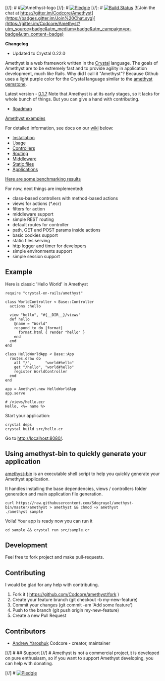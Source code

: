 [//]: # #![Amethyst-logo](http://s019.radikal.ru/i635/1506/28/bac4764b9e03.png)
[//]: # [![Pledgie](https://pledgie.com/campaigns/29689.png?skin_name=chrome)](https://pledgie.com/campaigns/29689)
[//]: # [![Build Status](https://travis-ci.org/Codcore/amethyst.svg)](https://travis-ci.org/Codcore/amethyst)  [![Join the chat at https://gitter.im/Codcore/Amethyst](https://badges.gitter.im/Join%20Chat.svg)](https://gitter.im/Codcore/Amethyst?utm_source=badge&utm_medium=badge&utm_campaign=pr-badge&utm_content=badge)

**Changelog**
* Updated to Crystal 0.22.0

Amethyst is a web framework written in the [Crystal](https://github.com/manastech/crystal) language. The goals of Amethyst are to be extremely fast and to provide agility in application development, much like Rails. Why did I call it "Amethyst"? Because Github uses a light purple color for the Crystal language similar to the [amethyst gemstone](http://en.wikipedia.org/wiki/Amethyst).

Latest version - [0.1.7](https://github.com/Codcore/Amethyst/releases/tag/v0.1.7)
Note that Amethyst is at its early stages, so it lacks for whole bunch of things. But you can give a hand with contributing.
* [Roadmap](https://github.com/Codcore/Amethyst/wiki/Roadmap)

[Amethyst examples](https://github.com/Codcore/amethyst-examples)

For detailed information, see docs on our [wiki](https://github.com/Codcore/Amethyst/wiki) below:

* [Installation](https://github.com/Codcore/Amethyst/wiki/Installation)
* [Usage](https://github.com/Codcore/Amethyst/wiki/Usage)
* [Controllers](https://github.com/Codcore/Amethyst/wiki/Controllers)
* [Routing](https://github.com/Codcore/Amethyst/wiki/Routing)
* [Middleware](https://github.com/Codcore/Amethyst/wiki/Middleware)
* [Static files](https://github.com/Codcore/Amethyst/wiki/StaticFiles)
* [Applications](https://github.com/Codcore/Amethyst/wiki/Applications)


[Here are some benchmarking results](https://gist.github.com/Codcore/0c7a331b69eed542fb78)

For now, next things are implemented:
* class-based controllers with method-based actions
* views for actions (*.ecr)
* filters for action
* middleware support
* simple REST routing
* default routes for controller
* path, GET and POST params inside actions
* basic cookies support
* static files serving
* http logger and timer for developers
* simple environments support
* simple session support

## Example
Here is classic 'Hello World' in Amethyst
```crystal
require "crystal-on-rails/amethyst"

class WorldController < Base::Controller
  actions :hello

  view "hello", "#{__DIR__}/views"
  def hello
    @name = "World"
    respond_to do |format|
      format.html { render "hello" }
    end
  end
end

class HelloWorldApp < Base::App
  routes.draw do
    all "/",      "world#hello"
    get "/hello", "world#hello"
    register WorldController
  end
end

app = Amethyst.new HelloWorldApp
app.serve

# /views/hello.ecr
Hello, <%= name %>
```

Start your application:

```
crystal deps
crystal build src/hello.cr
```

Go to [http://localhost:8080/](http://localhost:8080/).

## Using amethyst-bin to quickly generate your application

[amethyst-bin](https://github.com/Sdogruyol/amethyst-bin) is an executable shell script to help you
quickly generate your Amethyst application.

It handles installing the base dependencies, views / controllers folder generation and main application file generation.

```
curl https://raw.githubusercontent.com/Sdogruyol/amethyst-bin/master/amethyst > amethyst && chmod +x amethyst
./amethyst sample
```

Voila! Your app is ready now you can run it

```cd sample && crystal run src/sample.cr```

## Development

Feel free to fork project and make pull-requests.


## Contributing

I would be glad for any help with contributing.

1. Fork it ( https://github.com/Codcore/amethyst/fork )
2. Create your feature branch (git checkout -b my-new-feature)
3. Commit your changes (git commit -am 'Add some feature')
4. Push to the branch (git push origin my-new-feature)
5. Create a new Pull Request


## Contributors

- [Andrew Yaroshuk](https://github.com/Codcore) Codcore - creator, maintainer

[//] # ## Support
[//] # Amethyst is not a commercial project,it is developed on pure enthusiasm, so if you want to support Amethyst developing, you can help with donating.

[//] # [![Pledgie](https://pledgie.com/campaigns/29689.png?skin_name=chrome)](https://pledgie.com/campaigns/29689)
